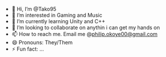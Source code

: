 - 👋 Hi, I’m @Tako95
- 👀 I’m interested in Gaming and Music
- 🌱 I’m currently learning Unity and C++
- 💞️ I’m looking to collaborate on anythin i can get my hands on
- 📫 How to reach me. Email me @philip.okoye00@gmail.com
- 😄 Pronouns: They/Them
- ⚡ Fun fact: ...

<!---
Tako95/Tako95 is a ✨ special ✨ repository because its `README.md` (this file) appears on your GitHub profile.
You can click the Preview link to take a look at your changes.
--->
